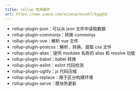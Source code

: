 ```yaml
---
title: rollup 常用插件
url: https://www.yuque.com/wcywxq/mxunh7/kggg6d
---
```


- rollup-plugin-json：可以从 json 文件中读取数据
- rollup-plugin-commonjs：转换 commonjs
- rollup-plugin-vue：解析 vue 文件
- rollup-plugin-postcss：解析、转换、提取 css 文件
- rollup-plugin-alias：提供 modules 名称的 alias 和 resolve 功能
- rollup-plugin-babel：babel 转换
- rollup-plugin-eslint：eslint 代码检测
- rollup-plugin-uglify：js 代码压缩
- rollup-plugin-replace：用于区分构建环境
- rollup-plugin-serve：模块热更新
